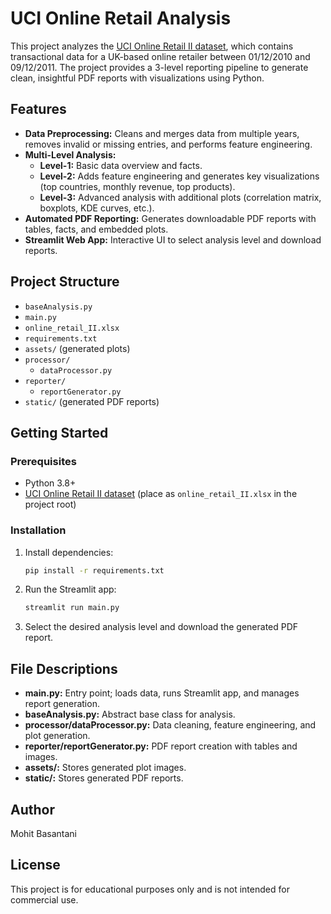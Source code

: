 # UCI Online Retail Analysis

This project analyzes the [UCI Online Retail II dataset](https://archive.ics.uci.edu/ml/datasets/Online+Retail+II), which contains transactional data for a UK-based online retailer between 01/12/2010 and 09/12/2011. The project provides a 3-level reporting pipeline to generate clean, insightful PDF reports with visualizations using Python.

## Features

- **Data Preprocessing:** Cleans and merges data from multiple years, removes invalid or missing entries, and performs feature engineering.
- **Multi-Level Analysis:**
  - **Level-1:** Basic data overview and facts.
  - **Level-2:** Adds feature engineering and generates key visualizations (top countries, monthly revenue, top products).
  - **Level-3:** Advanced analysis with additional plots (correlation matrix, boxplots, KDE curves, etc.).
- **Automated PDF Reporting:** Generates downloadable PDF reports with tables, facts, and embedded plots.
- **Streamlit Web App:** Interactive UI to select analysis level and download reports.

## Project Structure

- `baseAnalysis.py`
- `main.py`
- `online_retail_II.xlsx`
- `requirements.txt`
- `assets/` (generated plots)
- `processor/`
  - `dataProcessor.py`
- `reporter/`
  - `reportGenerator.py`
- `static/` (generated PDF reports)

## Getting Started

### Prerequisites

- Python 3.8+
- [UCI Online Retail II dataset](https://archive.ics.uci.edu/ml/datasets/Online+Retail+II) (place as `online_retail_II.xlsx` in the project root)

### Installation

1. Install dependencies:
    ```sh
    pip install -r requirements.txt
    ```

2. Run the Streamlit app:
    ```sh
    streamlit run main.py
    ```

3. Select the desired analysis level and download the generated PDF report.

## File Descriptions

- **main.py:** Entry point; loads data, runs Streamlit app, and manages report generation.
- **baseAnalysis.py:** Abstract base class for analysis.
- **processor/dataProcessor.py:** Data cleaning, feature engineering, and plot generation.
- **reporter/reportGenerator.py:** PDF report creation with tables and images.
- **assets/:** Stores generated plot images.
- **static/:** Stores generated PDF reports.

## Author

Mohit Basantani

## License

This project is for educational purposes only and is not intended for commercial use.
